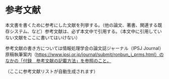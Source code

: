 # 参考文献

本文書を書くために参考にした文献を列挙する。（他の論文、著書、関連する既存システム、など）参考文献は、必ず本文中で引用する。（本文中に引用していない文献をここに書いてはいけない）

参考文献の書き方については情報処理学会の論文誌ジャーナル（IPSJ Journal）原稿執筆案内（https://www.ipsj.or.jp/journal/submit/ronbun_j_prms.html）のなかの「付録　参考文献の記載方法」を参照のこと。

（ここに参考文献リストが自動生成されます）